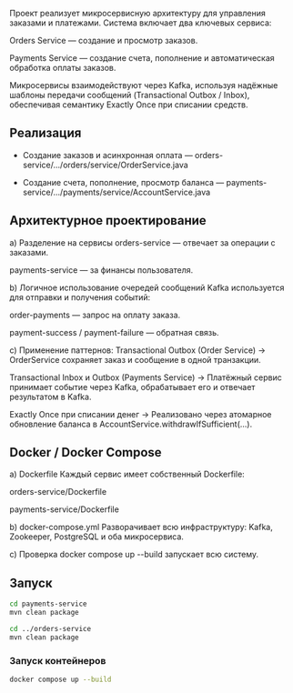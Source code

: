 Проект реализует микросервисную архитектуру для управления заказами и платежами.
Система включает два ключевых сервиса:

Orders Service — создание и просмотр заказов.

Payments Service — создание счета, пополнение и автоматическая обработка оплаты заказов.

Микросервисы взаимодействуют через Kafka, используя надёжные шаблоны передачи сообщений (Transactional Outbox / Inbox), обеспечивая семантику Exactly Once при списании средств.

## Реализация

* Создание заказов и асинхронная оплата — orders-service/.../orders/service/OrderService.java

* Создание счета, пополнение, просмотр баланса — payments-service/.../payments/service/AccountService.java

## Архитектурное проектирование

a) Разделение на сервисы
orders-service — отвечает за операции с заказами.

payments-service — за финансы пользователя.

b) Логичное использование очередей сообщений
Kafka используется для отправки и получения событий:

order-payments — запрос на оплату заказа.

payment-success / payment-failure — обратная связь.

c) Применение паттернов:
Transactional Outbox (Order Service)
→ OrderService сохраняет заказ и сообщение в одной транзакции.

Transactional Inbox и Outbox (Payments Service)
→ Платёжный сервис принимает событие через Kafka, обрабатывает его и отвечает результатом в Kafka.

Exactly Once при списании денег
→ Реализовано через атомарное обновление баланса в AccountService.withdrawIfSufficient(...).

## Docker / Docker Compose
a) Dockerfile
Каждый сервис имеет собственный Dockerfile:

orders-service/Dockerfile

payments-service/Dockerfile

b) docker-compose.yml
Разворачивает всю инфраструктуру: Kafka, Zookeeper, PostgreSQL и оба микросервиса.

c) Проверка
docker compose up --build запускает всю систему.

## Запуск
```bash
cd payments-service
mvn clean package

cd ../orders-service
mvn clean package
```
### Запуск контейнеров
```bash
docker compose up --build
```
